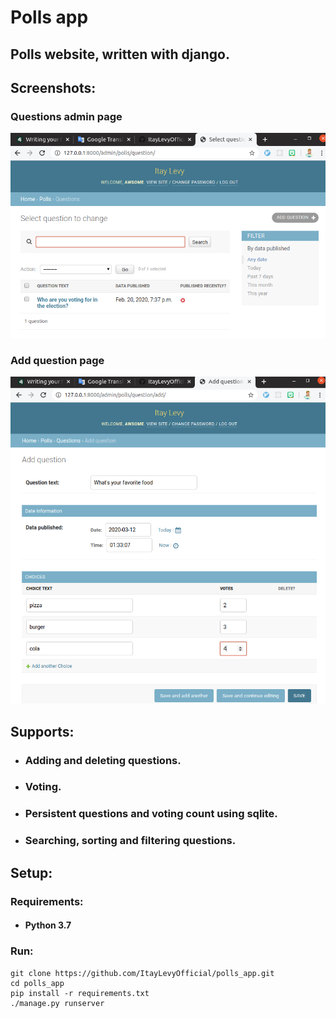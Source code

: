 # Polls app
## Polls website, written with django.

## Screenshots:
### Questions admin page
![Questions admin page](screenshots/question_admin.png)
### Add question page
![Add question page](screenshots/add_question_page.png)

## Supports: 
* ### Adding and deleting questions.
* ### Voting.
* ### Persistent questions and voting count using sqlite.
* ### Searching, sorting and filtering questions.
## Setup:
### Requirements:
* #### Python 3.7
### Run:
```shell script 
git clone https://github.com/ItayLevyOfficial/polls_app.git
cd polls_app
pip install -r requirements.txt
./manage.py runserver
```

